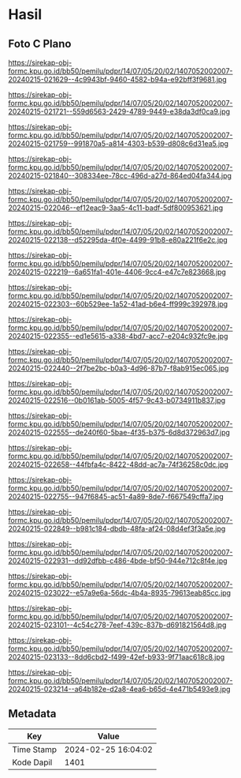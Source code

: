 # Hasil

## Foto C Plano

https://sirekap-obj-formc.kpu.go.id/bb50/pemilu/pdpr/14/07/05/20/02/1407052002007-20240215-021629--4c9943bf-9460-4582-b94a-e92bff3f9681.jpg

https://sirekap-obj-formc.kpu.go.id/bb50/pemilu/pdpr/14/07/05/20/02/1407052002007-20240215-021721--559d6563-2429-4789-9449-e38da3df0ca9.jpg

https://sirekap-obj-formc.kpu.go.id/bb50/pemilu/pdpr/14/07/05/20/02/1407052002007-20240215-021759--991870a5-a814-4303-b539-d808c6d31ea5.jpg

https://sirekap-obj-formc.kpu.go.id/bb50/pemilu/pdpr/14/07/05/20/02/1407052002007-20240215-021840--308334ee-78cc-496d-a27d-864ed04fa344.jpg

https://sirekap-obj-formc.kpu.go.id/bb50/pemilu/pdpr/14/07/05/20/02/1407052002007-20240215-022046--ef12eac9-3aa5-4c11-badf-5df800953621.jpg

https://sirekap-obj-formc.kpu.go.id/bb50/pemilu/pdpr/14/07/05/20/02/1407052002007-20240215-022138--d52295da-4f0e-4499-91b8-e80a221f6e2c.jpg

https://sirekap-obj-formc.kpu.go.id/bb50/pemilu/pdpr/14/07/05/20/02/1407052002007-20240215-022219--6a651fa1-401e-4406-9cc4-e47c7e823668.jpg

https://sirekap-obj-formc.kpu.go.id/bb50/pemilu/pdpr/14/07/05/20/02/1407052002007-20240215-022303--60b529ee-1a52-41ad-b6e4-ff999c392978.jpg

https://sirekap-obj-formc.kpu.go.id/bb50/pemilu/pdpr/14/07/05/20/02/1407052002007-20240215-022355--ed1e5615-a338-4bd7-acc7-e204c932fc9e.jpg

https://sirekap-obj-formc.kpu.go.id/bb50/pemilu/pdpr/14/07/05/20/02/1407052002007-20240215-022440--2f7be2bc-b0a3-4d96-87b7-f8ab915ec065.jpg

https://sirekap-obj-formc.kpu.go.id/bb50/pemilu/pdpr/14/07/05/20/02/1407052002007-20240215-022516--0b0161ab-5005-4f57-9c43-b0734911b837.jpg

https://sirekap-obj-formc.kpu.go.id/bb50/pemilu/pdpr/14/07/05/20/02/1407052002007-20240215-022555--de240f60-5bae-4f35-b375-6d8d372963d7.jpg

https://sirekap-obj-formc.kpu.go.id/bb50/pemilu/pdpr/14/07/05/20/02/1407052002007-20240215-022658--44fbfa4c-8422-48dd-ac7a-74f36258c0dc.jpg

https://sirekap-obj-formc.kpu.go.id/bb50/pemilu/pdpr/14/07/05/20/02/1407052002007-20240215-022755--947f6845-ac51-4a89-8de7-f667549cffa7.jpg

https://sirekap-obj-formc.kpu.go.id/bb50/pemilu/pdpr/14/07/05/20/02/1407052002007-20240215-022849--b981c184-dbdb-48fa-af24-08d4ef3f3a5e.jpg

https://sirekap-obj-formc.kpu.go.id/bb50/pemilu/pdpr/14/07/05/20/02/1407052002007-20240215-022931--dd92dfbb-c486-4bde-bf50-944e712c8f4e.jpg

https://sirekap-obj-formc.kpu.go.id/bb50/pemilu/pdpr/14/07/05/20/02/1407052002007-20240215-023022--e57a9e6a-56dc-4b4a-8935-79613eab85cc.jpg

https://sirekap-obj-formc.kpu.go.id/bb50/pemilu/pdpr/14/07/05/20/02/1407052002007-20240215-023101--4c54c278-7eef-439c-837b-d691821564d8.jpg

https://sirekap-obj-formc.kpu.go.id/bb50/pemilu/pdpr/14/07/05/20/02/1407052002007-20240215-023133--8dd6cbd2-f499-42ef-b933-9f71aac618c8.jpg

https://sirekap-obj-formc.kpu.go.id/bb50/pemilu/pdpr/14/07/05/20/02/1407052002007-20240215-023214--a64b182e-d2a8-4ea6-b65d-4e471b5493e9.jpg


## Metadata

| Key        | Value               |
| ---------- | ------------------- |
| Time Stamp | 2024-02-25 16:04:02 |
| Kode Dapil | 1401                |



